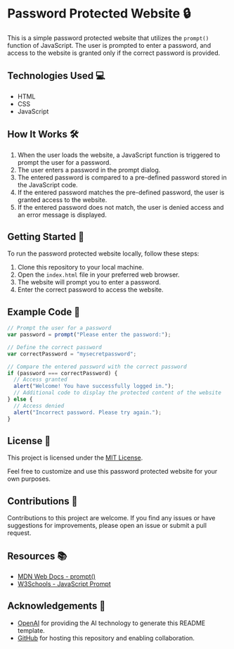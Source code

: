 # Password Protected Website 🔒

This is a simple password protected website that utilizes the `prompt()` function of JavaScript. The user is prompted to enter a password, and access to the website is granted only if the correct password is provided.

## Technologies Used 💻

- HTML
- CSS
- JavaScript

## How It Works 🛠️

1. When the user loads the website, a JavaScript function is triggered to prompt the user for a password.
2. The user enters a password in the prompt dialog.
3. The entered password is compared to a pre-defined password stored in the JavaScript code.
4. If the entered password matches the pre-defined password, the user is granted access to the website.
5. If the entered password does not match, the user is denied access and an error message is displayed.

## Getting Started 🚀

To run the password protected website locally, follow these steps:

1. Clone this repository to your local machine.
2. Open the `index.html` file in your preferred web browser.
3. The website will prompt you to enter a password.
4. Enter the correct password to access the website.

## Example Code 📝

```javascript
// Prompt the user for a password
var password = prompt("Please enter the password:");

// Define the correct password
var correctPassword = "mysecretpassword";

// Compare the entered password with the correct password
if (password === correctPassword) {
  // Access granted
  alert("Welcome! You have successfully logged in.");
  // Additional code to display the protected content of the website
} else {
  // Access denied
  alert("Incorrect password. Please try again.");
}
```

## License 📄

This project is licensed under the [MIT License](LICENSE).

Feel free to customize and use this password protected website for your own purposes.

## Contributions 🙌

Contributions to this project are welcome. If you find any issues or have suggestions for improvements, please open an issue or submit a pull request.

## Resources 📚

- [MDN Web Docs - prompt()](https://developer.mozilla.org/en-US/docs/Web/API/Window/prompt)
- [W3Schools - JavaScript Prompt](https://www.w3schools.com/jsref/met_win_prompt.asp)

## Acknowledgements 🌟

- [OpenAI](https://openai.com/) for providing the AI technology to generate this README template.
- [GitHub](https://github.com/) for hosting this repository and enabling collaboration.
